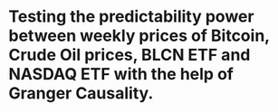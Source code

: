 # Testing the predictability power between weekly prices of Bitcoin, Crude Oil prices, BLCN ETF and NASDAQ ETF with the help of Granger Causality.
